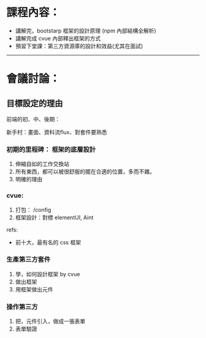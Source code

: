 # 課程內容：

- 講解完，bootstarp 框架的設計原理 (npm 內部結構全解析)
- 講解完成 cvue 內部釋出框架的方式
- 預習下堂課：第三方資源庫的設計和效益(尤其在面試)

---

# 會議討論：

## 目標設定的理由

前端的初、中、後期：

新手村：畫面、資料流flux、對套件要熟悉

### 初期的里程碑： 框架的底層設計

1. 伸縮自如的工作交換站
2. 所有東西，都可以被很舒服的擺在合適的位置，多而不雜。
3. 明確的理由


### cvue: 
1. 打包： /config
2. 框架設計：對標 elementUI, Aint

refs:
- 前十大，最有名的 css 框架

### 生產第三方套件

1. 學，如何設計框架 by cvue
2. 做出框架
3. 用框架做出元件

### 操作第三方

1. 把，元件引入，做成一張表單
2. 表單驗證